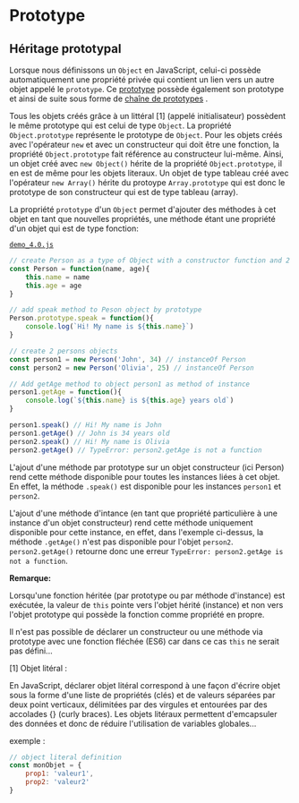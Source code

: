 # Prototype

## Héritage prototypal

Lorsque nous définissons un `Object` en JavaScript, celui-ci possède automatiquement une propriété privée qui contient un lien vers un autre objet appelé le `prototype`. Ce [prototype](https://developer.mozilla.org/fr/docs/Web/JavaScript/Reference/Objets_globaux/Object/prototype) possède également son prototype et ainsi de suite sous forme de [chaîne de prototypes](https://developer.mozilla.org/fr/docs/Web/JavaScript/H%C3%A9ritage_et_cha%C3%AEne_de_prototypes) . 

Tous les objets créés grâce à un littéral [1] (appelé initialisateur) possèdent le même prototype qui est celui de type `Object`. La propriété `Object.prototype` représente le prototype de `Object`. Pour les objets créés avec l'opérateur `new` et avec un constructeur qui doit être une fonction, la propriété `Object.prototype` fait référence au constructeur lui-même. Ainsi, un objet créé avec `new Object()` hérite de la propriété `Object.prototype`, il en est de même pour les objets literaux. Un objet de type tableau créé avec l'opérateur `new Array()` hérite du protoype `Array.prototype` qui est donc le prototype de son constructeur qui est de type tableau (array).

La propriété `prototype` d'un `Object` permet d'ajouter des méthodes à cet objet en tant que nouvelles propriétés, une méthode étant une propriété d'un objet qui est de type fonction: 

[`demo_4.0.js`](./demo_4.0.js)
````javascript
// create Person as a type of Object with a constructor function and 2 properties
const Person = function(name, age){
    this.name = name
    this.age = age
}

// add speak method to Peson object by prototype
Person.prototype.speak = function(){
    console.log(`Hi! My name is ${this.name}`)
}

// create 2 persons objects
const person1 = new Person('John', 34) // instanceOf Person
const person2 = new Person('Olivia', 25) // instanceOf Person

// Add getAge method to object person1 as method of instance
person1.getAge = function(){
    console.log(`${this.name} is ${this.age} years old`)
}

person1.speak() // Hi! My name is John
person1.getAge() // John is 34 years old
person2.speak() // Hi! My name is Olivia
person2.getAge() // TypeError: person2.getAge is not a function
````
L'ajout d'une méthode par prototype sur un objet constructeur (ici Person) rend cette méthode disponible pour toutes les instances liées à cet objet. En effet, la méthode `.speak()` est disponible pour les instances `person1` et `person2`.

L'ajout d'une méthode d'intance (en tant que propriété particulière à une instance d'un objet constructeur) rend cette méthode uniquement disponible pour cette instance, en effet, dans l'exemple ci-dessus, la méthode `.getAge()` n'est pas disponible pour l'objet `person2`. ` person2.getAge()` retourne donc une erreur `TypeError: person2.getAge is not a function`.


__Remarque:__

Lorsqu'une fonction héritée (par prototype ou par méthode d'instance) est exécutée, la valeur de `this` pointe vers l'objet hérité (instance) et non vers l'objet prototype qui possède la fonction comme propriété en propre.

Il n'est pas possible de déclarer un constructeur ou une méthode via prototype avec une fonction fléchée (ES6) car dans ce cas `this` ne serait pas défini...

[1] Objet litéral :

En JavaScript, déclarer objet litéral correspond à une façon d'écrire objet sous la forme d'une liste de propriétés (clés) et de valeurs séparées par deux point verticaux, délimitées par des virgules et entourées par des accolades {} (curly braces). Les objets litéraux permettent d'emcapsuler des données et donc de réduire l'utilisation de variables globales...

exemple : 
````javascript
// object literal definition
const monObjet = { 
    prop1: 'valeur1',  
    prop2: 'valeur2' 
}
````



